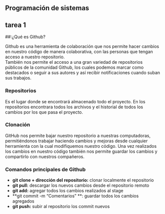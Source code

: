 ## Programación de sistemas
##                                tarea 1

##:¿Qué es Github?

Github es una herramienta de colaboración que nos permite hacer cambios en nuestro 
código de manera colaborativa, con las personas que tengan acceso a nuestro repositorio.  
También nos permite el acceso a una gran variedad de repositorios públicos de la comunidad 
Github, los cuales podemos marcar como destacados o seguir a sus autores y así recibir 
notificaciones cuando suban sus trabajos.

### Repositorios 
Es el lugar donde se encontrará almacenado todo el proyecto. En los repositorios encontrara 
todos los archivos y el historial de todos los cambios por los que pasa el proyecto. 

### Clonación
GitHub nos permite bajar nuestro repositorio a nuestras computadoras, permitiéndonos trabajar
haciendo cambios y mejoras desde cualquier herramienta con la cual modifiquemos nuestro código.
Una vez realizados los cambios en nuestro código también nos permite guardar los cambios y 
compartirlo con nuestros compañeros. 
  
### Comandos principales de Github
+ **git clone + dirección del repositorio:** clonar localmente el repositorio
+ **git pull:** descargar los nuevos cambios desde el repositorio remoto
+ **git add:** agregar todos los cambios realizados al stage
+ **git commit -m “Comentarios” **: guardar todos los cambios agregados 
+ **git push:** subir al repositorio los commit nuevos 
